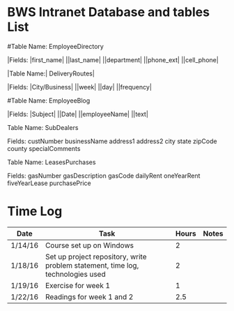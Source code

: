 # BWS Intranet Database and tables List


#Table Name:	EmployeeDirectory
	
|Fields:	|first_name|
	||last_name|
	||department|
	||phone_ext|
	||cell_phone|
	
	
|Table Name:|	DeliveryRoutes|
	
|Fields:	|City/Business|
	||week|
	||day|
	||frequency|
	
#Table Name:	EmployeeBlog
	
|Fields:	|Subject|
	||Date|
	||employeeName|
	||text|
	
Table Name:	SubDealers
	
Fields:	custNumber
	businessName
	address1
	address2
	city
	state
	zipCode
	county
	specialComments
	
	
Table Name:	LeasesPurchases
	
Fields:	gasNumber
	gasDescription
	gasCode
	dailyRent
	oneYearRent
	fiveYearLease
	purchasePrice
# Time Log

| Date | Task | Hours | Notes|
|------|------|-------|------|
| 1/14/16| Course set up on Windows| 2 | |
| 1/18/16| Set up project repository, write problem statement, time log, technologies used| 2 | |
| 1/19/16 | Exercise for week 1  | 1  |   | 
| 1/22/16 | Readings for week 1 and 2| 2.5 | |